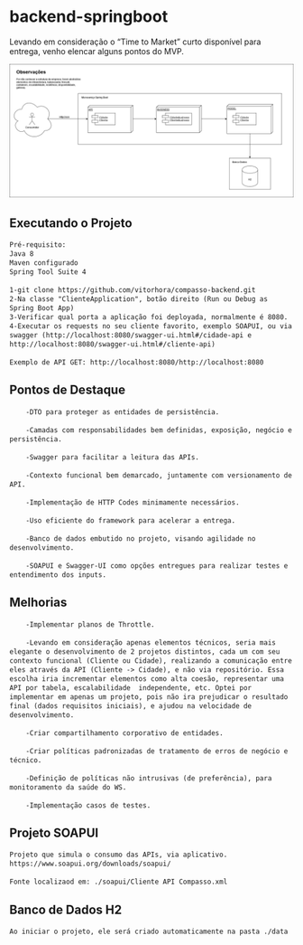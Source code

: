 # backend-springboot
Levando em consideração o “Time to Market” curto disponível para entrega, venho elencar alguns pontos do MVP. 

![alt text](https://github.com/vitorhora/compasso-backend/blob/master/cliente/imagens/Arquitetura_Back.png)

## Executando o Projeto

```
Pré-requisito:
Java 8
Maven configurado
Spring Tool Suite 4

1-git clone https://github.com/vitorhora/compasso-backend.git
2-Na classe "ClienteApplication", botão direito (Run ou Debug as Spring Boot App)
3-Verificar qual porta a aplicação foi deployada, normalmente é 8080.
4-Executar os requests no seu cliente favorito, exemplo SOAPUI, ou via swagger (http://localhost:8080/swagger-ui.html#/cidade-api e http://localhost:8080/swagger-ui.html#/cliente-api)

Exemplo de API GET: http://localhost:8080/http://localhost:8080

```

## Pontos de Destaque
```
    -DTO para proteger as entidades de persistência. 

    -Camadas com responsabilidades bem definidas, exposição, negócio e persistência.  

    -Swagger para facilitar a leitura das APIs.  

    -Contexto funcional bem demarcado, juntamente com versionamento de API.  

    -Implementação de HTTP Codes minimamente necessários.  

    -Uso eficiente do framework para acelerar a entrega.  

    -Banco de dados embutido no projeto, visando agilidade no desenvolvimento.  

    -SOAPUI e Swagger-UI como opções entregues para realizar testes e entendimento dos inputs. 
```

## Melhorias
```
    -Implementar planos de Throttle.  

    -Levando em consideração apenas elementos técnicos, seria mais elegante o desenvolvimento de 2 projetos distintos, cada um com seu contexto funcional (Cliente ou Cidade), realizando a comunicação entre eles através da API (Cliente -> Cidade), e não via repositório. Essa escolha iria incrementar elementos como alta coesão, representar uma API por tabela, escalabilidade 	independente, etc. Optei por implementar em apenas um projeto, pois não ira prejudicar o resultado 	final (dados requisitos iniciais), e ajudou na velocidade de desenvolvimento.  

    -Criar compartilhamento corporativo de entidades.  

    -Criar políticas padronizadas de tratamento de erros de negócio e técnico.  

    -Definição de políticas não intrusivas (de preferência), para monitoramento da saúde do WS. 

    -Implementação casos de testes. 
```


## Projeto SOAPUI

```
Projeto que simula o consumo das APIs, via aplicativo.
https://www.soapui.org/downloads/soapui/

Fonte localizaod em: ./soapui/Cliente API Compasso.xml

```


## Banco de Dados H2

```
Ao iniciar o projeto, ele será criado automaticamente na pasta ./data

```

